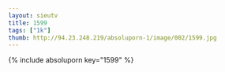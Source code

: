 ```yaml
--- 
layout: sieutv
title: 1599
tags: ["1k"]
thumb: http://94.23.248.219/absoluporn-1/image/002/1599.jpg
---
```

{% include absoluporn key="1599" %} 
